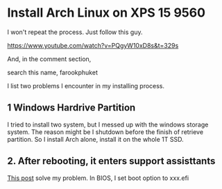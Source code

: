 # Install Arch Linux on XPS 15 9560





I won't repeat the process. Just follow this guy. 

https://www.youtube.com/watch?v=PQgyW10xD8s&t=329s



And, in the comment section, 

search this name, farookphuket



I list two problems I encounter in my installing process.



## 1 Windows Hardrive Partition

I tried to install two system, but I messed up with the windows storage system. The reason might be I shutdown before the finish of retrieve partition. So I install Arch alone, install it on the whole 1T SSD. 



## 2. After rebooting, it enters support assisttants



[This post](https://www.dell.com/community/SupportAssist-for-PCs/Laptop-almost-always-booting-into-SupportAssist/m-p/5708479#M86181) solve my problem. In BIOS, I set boot option to xxx.efi



